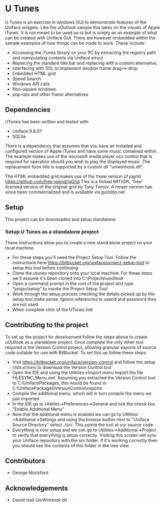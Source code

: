 # U Tunes #

U Tunes is an exercise in windows GUI to demonstrate features of the Uniface widgets. Like the uOutlook sample this takes on the visuals of Apple iTunes.
It is not meant to be used as-is but is simply as an example of what can be created with Uniface GUI.
There are however embedded within the sample examples of how things can be made to work. These include:

 * Accessing the iTunes library on your PC by extracting the registry path and manipulating contents via Uniface struct
 * Replacing the standard title bar and replacing with a custom alternative.
 * Interfacing with 3GL to implement window frame drag-n-drop
 * Enbedded HTML grid
 * Speed Search
 * Windows API calls
 * Non-square windows.
 * pop-ups and other frame alternatives

## Dependencies ##

UTunes has been written and tested with:

 * Uniface 9.6.07
 * SQLite
 
 There is a dependency that assumes that you have an installed and configured version of Apple iTunes and have some music contained within.
 The example makes use of the microsoft media player ocx control that is required for operation should you wish to play the displayed music.
 The replacement form title is supported by a custom dll "uniwinhook.dll".

The HTML embedded grid makes use of the freee version of jqgrid  https://github.com/free-jqgrid/jqGrid
This is a forked MIT/GPL 'free' licensed version of the original grid by Tony Tomov. A newer version has since been commercialized and is available via guriddo.net.

## Setup ##

This project can be downloaded and setup standalone.

### Setup U Tunes as a standalone project ###
These instructions allow you to create a new stand alone project on your local machine.

 * For these steps you'll need the Project Setup Tool. Follow the instructions here https://bitbucket.org/uniface/project-setup-tool to setup this tool before continuing
 * Clone the utunes repository onto your local machine. For these steps we'll assume it's been cloned into C:\Projects\uoutlook
 * Open a command prompt in the root of the project and type "projectsetup" to invoke the Project Setup Tool
 * Work through the setup process checking the details picked up by the setup tool make sense. Ignore referencies to userid and password they are not used.
 * When complete click of the UTunes link
 
## Contributing to the project ##

To set up the project for development follow the steps above to create uOutlook as a standalone project. Once complete the only other tool required is the Version Control project, allowing granular exports of source code suitable for use with BitBucket. To set this up follow these steps:

 * Visit https://bitbucket.org/uniface/version-control and follow the setup instructions to download the Version Control tool
 * Open the IDE and using the Utilities->Import menu import the file FILESYNC_Menu.xml. Assuming you extracted the Version Control tool to C:\\UnifacePackages, this would be found in C:\\UnifacePackages\\VersionControl\\imports
 * Compile the additional menu, which will in turn compile the menu we just imported
 * In the IDE go to Utilities->Preferences->General and tick the check box "Enable Additional Menu"
 * Now that the additional menu is enabled we can go to Utilities->Additional->Settings and using the browse button next to "Uniface Source Directory" select ./src. This points the tool at our source code.
 * Everything is now setup and we can go to Utilities->Additional->Project to verify that everything is setup correctly. Visiting this screen will sync your Uniface repository with the src folder. If it's working correctly then you should see the contents of this folder in the tree view.

## Contributors ##

* George Mockford

## Acknowledgements ##
* Daniel Iseli  UniWinHook  dll